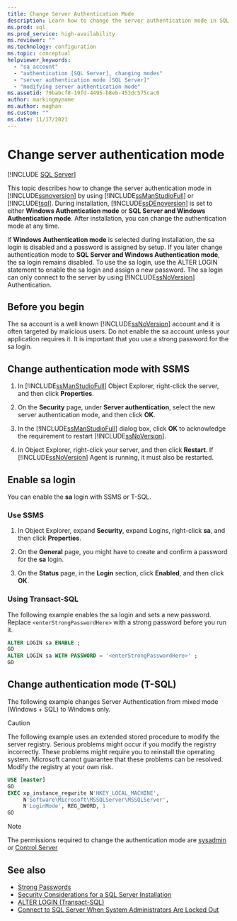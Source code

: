 ```yaml
---
title: Change Server Authentication Mode
description: Learn how to change the server authentication mode in SQL Server. You can use either SQL Server Management Studio or Transact-SQL for this task.
ms.prod: sql
ms.prod_service: high-availability
ms.reviewer: ""
ms.technology: configuration
ms.topic: conceptual
helpviewer_keywords: 
  - "sa account"
  - "authentication [SQL Server], changing modes"
  - "server authentication mode [SQL Server]"
  - "modifying server authentication mode"
ms.assetid: 79babcf8-19fd-4495-b8eb-453dc575cac0
author: markingmyname
ms.author: maghan
ms.custom: ""
ms.date: 11/17/2021
---
```


# Change server authentication mode

[!INCLUDE [SQL Server](../../includes/applies-to-version/sqlserver.md)]

This topic describes how to change the server authentication mode in [!INCLUDE[ssnoversion](../../includes/ssnoversion-md.md)] by using [!INCLUDE[ssManStudioFull](../../includes/ssmanstudiofull-md.md)] or [!INCLUDE[tsql](../../includes/tsql-md.md)]. During installation, [!INCLUDE[ssDEnoversion](../../includes/ssdenoversion-md.md)] is set to either **Windows Authentication mode** or **SQL Server and Windows Authentication mode**. After installation, you can change the authentication mode at any time.

If **Windows Authentication mode** is selected during installation, the sa login is disabled and a password is assigned by setup. If you later change authentication mode to **SQL Server and Windows Authentication mode**, the sa login remains disabled. To use the sa login, use the ALTER LOGIN statement to enable the sa login and assign a new password. The sa login can only connect to the server by using [!INCLUDE[ssNoVersion](../../includes/ssnoversion-md.md)] Authentication.

## Before you begin

The sa account is a well known [!INCLUDE[ssNoVersion](../../includes/ssnoversion-md.md)] account and it is often targeted by malicious users. Do not enable the sa account unless your application requires it. It is important that you use a strong password for the sa login.

## Change authentication mode with SSMS

1. In [!INCLUDE[ssManStudioFull](../../includes/ssmanstudiofull-md.md)] Object Explorer, right-click the server, and then click **Properties**.

2. On the **Security** page, under **Server authentication**, select the new server authentication mode, and then click **OK**.

3. In the [!INCLUDE[ssManStudioFull](../../includes/ssmanstudiofull-md.md)] dialog box, click **OK** to acknowledge the requirement to restart [!INCLUDE[ssNoVersion](../../includes/ssnoversion-md.md)].

4. In Object Explorer, right-click your server, and then click **Restart**. If [!INCLUDE[ssNoVersion](../../includes/ssnoversion-md.md)] Agent is running, it must also be restarted.

## Enable sa login

You can enable the **sa** login with SSMS or T-SQL.

### Use SSMS

1. In Object Explorer, expand **Security**, expand Logins, right-click **sa**, and then click **Properties**.

2. On the **General** page, you might have to create and confirm a password for the **sa** login.

3. On the **Status** page, in the **Login** section, click **Enabled**, and then click **OK**.

### Using Transact-SQL

The following example enables the sa login and sets a new password. Replace `<enterStrongPasswordHere>` with a strong password before you run it.

```sql  
ALTER LOGIN sa ENABLE ;  
GO  
ALTER LOGIN sa WITH PASSWORD = '<enterStrongPasswordHere>' ;  
GO  
```

## Change authentication mode (T-SQL)

The following example changes Server Authentication from mixed mode (Windows + SQL) to Windows only.

> [!CAUTION]
> The following example uses an extended stored procedure to modify the server registry. Serious problems might occur if you modify the registry incorrectly. These problems might require you to reinstall the operating system. Microsoft cannot guarantee that these problems can be resolved. Modify the registry at your own risk.

```sql
USE [master]
GO
EXEC xp_instance_regwrite N'HKEY_LOCAL_MACHINE', 
     N'Software\Microsoft\MSSQLServer\MSSQLServer',
     N'LoginMode', REG_DWORD, 1
GO
```

> [!Note]
> The permissions required to change the authentication mode are [sysadmin](../../relational-databases/security/authentication-access/server-level-roles.md#fixed-server-level-roles) or [Control Server](../../relational-databases/security/permissions-database-engine.md)

## See also

- [Strong Passwords](../../relational-databases/security/strong-passwords.md)
- [Security Considerations for a SQL Server Installation](../../sql-server/install/security-considerations-for-a-sql-server-installation.md)
- [ALTER LOGIN &#40;Transact-SQL&#41;](../../t-sql/statements/alter-login-transact-sql.md)
- [Connect to SQL Server When System Administrators Are Locked Out](../../database-engine/configure-windows/connect-to-sql-server-when-system-administrators-are-locked-out.md)
